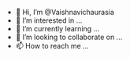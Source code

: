 - 👋 Hi, I’m @Vaishnavichaurasia
- 👀 I’m interested in ...
- 🌱 I’m currently learning ...
- 💞️ I’m looking to collaborate on ...
- 📫 How to reach me ...

<!---
Vaishnavichaurasia/Vaishnavichaurasia is a ✨ special ✨ repository because its `README.md` (this file) appears on your GitHub profile.
You can click the Preview link to take a look at your changes.
--->
